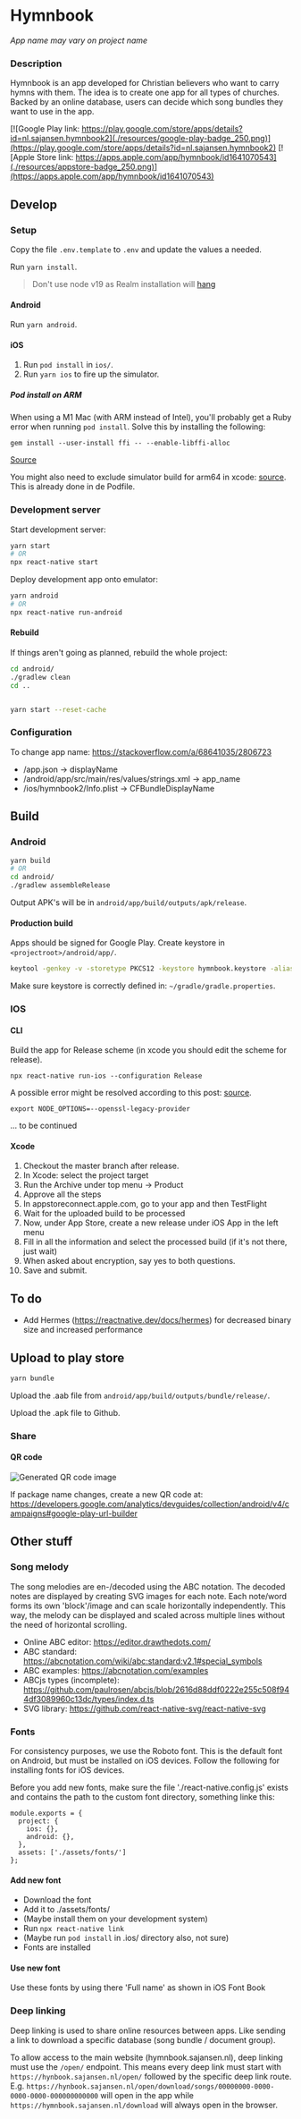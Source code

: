 # Hymnbook

_App name may vary on project name_

### Description

Hymnbook is an app developed for Christian believers who want to carry hymns with them. The idea is to create one app for all types of churches. Backed by an online database, users can decide which song bundles they want to use in the app.

[![Google Play link: https://play.google.com/store/apps/details?id=nl.sajansen.hymnbook2](./resources/google-play-badge_250.png)](https://play.google.com/store/apps/details?id=nl.sajansen.hymnbook2)
[![Apple Store link: https://apps.apple.com/app/hymnbook/id1641070543](./resources/appstore-badge_250.png)](https://apps.apple.com/app/hymnbook/id1641070543)

## Develop

### Setup

Copy the file `.env.template` to `.env` and update the values a needed.

Run `yarn install`.

> Don't use node v19 as Realm installation will [hang](https://github.com/realm/realm-js/issues/5136)

#### Android

Run `yarn android`.

#### iOS

1. Run `pod install` in `ios/`.
2. Run `yarn ios` to fire up the simulator.

##### Pod install on ARM

When using a M1 Mac (with ARM instead of Intel), you'll probably get a Ruby error when running `pod install`. Solve this by installing the following:
```
gem install --user-install ffi -- --enable-libffi-alloc
```
[Source](https://stackoverflow.com/questions/68553842/error-installing-a-pod-bus-error-at-0x00000001045b8000?answertab=scoredesc#tab-top)

You might also need to exclude simulator build for arm64 in xcode: [source](https://stackoverflow.com/questions/63607158/xcode-building-for-ios-simulator-but-linking-in-an-object-file-built-for-ios-f?answertab=scoredesc#tab-top). This is already done in de Podfile.


### Development server

Start development server:

```bash
yarn start
# OR
npx react-native start
```

Deploy development app onto emulator:

```bash
yarn android
# OR
npx react-native run-android
```

#### Rebuild

If things aren't going as planned, rebuild the whole project:

```bash
cd android/
./gradlew clean
cd ..


yarn start --reset-cache 
```

### Configuration

To change app name: https://stackoverflow.com/a/68641035/2806723
- /app.json -> displayName
- /android/app/src/main/res/values/strings.xml -> app_name
- /ios/hymnbook2/Info.plist -> CFBundleDisplayName


## Build

### Android 

```bash
yarn build
# OR
cd android/
./gradlew assembleRelease 
```

Output APK's will be in `android/app/build/outputs/apk/release`.

#### Production build

Apps should be signed for Google Play. 
Create keystore in `<projectroot>/android/app/`.
```bash
keytool -genkey -v -storetype PKCS12 -keystore hymnbook.keystore -alias hymnbook -keyalg RSA -keysize 2048 -validity 10000
```

Make sure keystore is correctly defined in:
`~/gradle/gradle.properties`.

### IOS

#### CLI

Build the app for Release scheme (in xcode you should edit the scheme for release).
```
npx react-native run-ios --configuration Release
```

A possible error might be resolved according to this post: [source](https://stackoverflow.com/questions/69692842/error-message-error0308010cdigital-envelope-routinesunsupported). 
```
export NODE_OPTIONS=--openssl-legacy-provider
```

... to be continued

#### Xcode

1. Checkout the master branch after release.
2. In Xcode: select the project target
3. Run the Archive under top menu -> Product
4. Approve all the steps
5. In appstoreconnect.apple.com, go to your app and then TestFlight
6. Wait for the uploaded build to be processed
7. Now, under App Store, create a new release under iOS App in the left menu
8. Fill in all the information and select the processed build (if it's not there, just wait)
9. When asked about encryption, say yes to both questions.
10. Save and submit.


## To do

- Add Hermes (https://reactnative.dev/docs/hermes) for decreased binary size and increased performance

## Upload to play store

```bash
yarn bundle
```

Upload the .aab file from `android/app/build/outputs/bundle/release/`.

Upload the .apk file to Github.

### Share

#### QR code

![Generated QR code image](./resources/qrcode.png)

If package name changes, create a new QR code at: https://developers.google.com/analytics/devguides/collection/android/v4/campaigns#google-play-url-builder

## Other stuff

### Song melody

The song melodies are en-/decoded using the ABC notation. The decoded notes are displayed by creating SVG images for each note. Each note/word forms its own 'block'/image and can scale horizontally independently. This way, the melody can be displayed and scaled across multiple lines without the need of horizontal scrolling. 

- Online ABC editor: https://editor.drawthedots.com/
- ABC standard: https://abcnotation.com/wiki/abc:standard:v2.1#special_symbols
- ABC examples: https://abcnotation.com/examples
- ABCjs types (incomplete): https://github.com/paulrosen/abcjs/blob/2616d88ddf0222e255c508f944df3089960c13dc/types/index.d.ts
- SVG library: https://github.com/react-native-svg/react-native-svg

### Fonts

For consistency purposes, we use the Roboto font. This is the default font on Android, but must be installed on iOS devices. Follow the following for installing fonts for iOS devices.

Before you add new fonts, make sure the file './react-native.config.js' exists and contains the path to the custom font directory, something linke this:
```
module.exports = {
  project: {
    ios: {},
    android: {},
  },
  assets: ['./assets/fonts/']
};
```

#### Add new font

- Download the font
- Add it to ./assets/fonts/
- (Maybe install them on your development system)
- Run `npx react-native link`
- (Maybe run `pod install` in .ios/ directory also, not sure)
- Fonts are installed

#### Use new font

Use these fonts by using there 'Full name' as shown in iOS Font Book

### Deep linking

Deep linking is used to share online resources between apps. Like sending a link to download a specific database (song bundle / document group).

To allow access to the main website (hymnbook.sajansen.nl), deep linking must use the `/open/` endpoint. This means every deep link must start with `https://hynbook.sajansen.nl/open/` followed by the specific deep link route. E.g. `https://hynbook.sajansen.nl/open/download/songs/00000000-0000-0000-0000-000000000000` will open in the app while `https://hymnbook.sajansen.nl/download` will always open in the browser.
